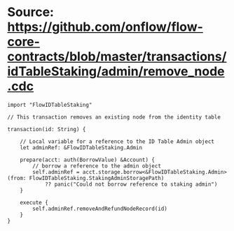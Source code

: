 # Source: https://github.com/onflow/flow-core-contracts/blob/master/transactions/idTableStaking/admin/remove_node.cdc

```
import "FlowIDTableStaking"

// This transaction removes an existing node from the identity table

transaction(id: String) {

    // Local variable for a reference to the ID Table Admin object
    let adminRef: &FlowIDTableStaking.Admin

    prepare(acct: auth(BorrowValue) &Account) {
        // borrow a reference to the admin object
        self.adminRef = acct.storage.borrow<&FlowIDTableStaking.Admin>(from: FlowIDTableStaking.StakingAdminStoragePath)
            ?? panic("Could not borrow reference to staking admin")
    }

    execute {
        self.adminRef.removeAndRefundNodeRecord(id)
    }
}
```